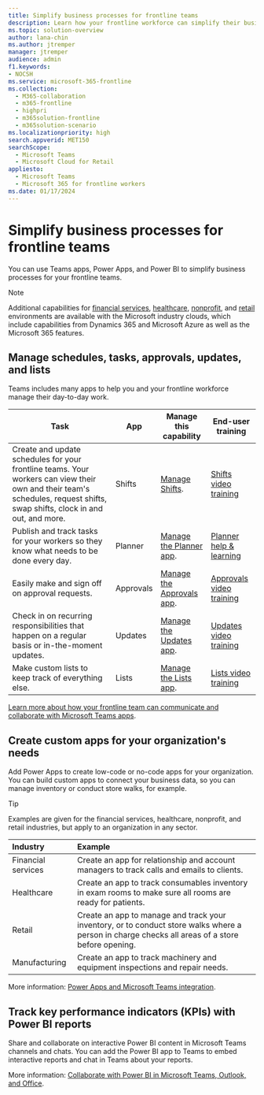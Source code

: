 ```yaml
---
title: Simplify business processes for frontline teams
description: Learn how your frontline workforce can simplify their business processes with Microsoft Teams.
ms.topic: solution-overview
author: lana-chin
ms.author: jtremper
manager: jtremper
audience: admin
f1.keywords:
- NOCSH
ms.service: microsoft-365-frontline
ms.collection: 
  - M365-collaboration
  - m365-frontline
  - highpri
  - m365solution-frontline
  - m365solution-scenario
ms.localizationpriority: high
search.appverid: MET150
searchScope:
  - Microsoft Teams
  - Microsoft Cloud for Retail
appliesto: 
  - Microsoft Teams
  - Microsoft 365 for frontline workers
ms.date: 01/17/2024
---
```


# Simplify business processes for frontline teams

You can use Teams apps, Power Apps, and Power BI to simplify business processes for your frontline teams.

<!-- > [!VIDEO https://learn-video.azurefd.net/vod/player?id=229ffc24-44f6-4bfd-bac2-f1ac0df88dec]-->

> [!NOTE]
> Additional capabilities for [financial services](/industry/financial-services), [healthcare](/industry/healthcare), [nonprofit](/industry/nonprofit), and [retail](/industry/retail) environments are available with the Microsoft industry clouds, which include capabilities from Dynamics 365 and Microsoft Azure as well as the Microsoft 365 features.

## Manage schedules, tasks, approvals, updates, and lists

Teams includes many apps to help you and your frontline workforce manage their day-to-day work.

|Task |App |Manage this capability |End-user training |
|-----|------------|-----------------------|------------------|
|Create and update schedules for your frontline teams. Your workers can view their own and their team's schedules, request shifts, swap shifts, clock in and out, and more. |Shifts |[Manage Shifts](shifts-for-teams-landing-page.md). |[Shifts video training](https://support.microsoft.com/office/what-is-shifts-f8efe6e4-ddb3-4d23-b81b-bb812296b821) |
|Publish and track tasks for your workers so they know what needs to be done every day. |Planner |[Manage the Planner app](/microsoftteams/manage-planner-app?bc=/microsoft-365/frontline/breadcrumb/toc.json&toc=/microsoft-365/frontline/toc.json). |[Planner help & learning](https://support.microsoft.com/office/getting-started-with-planner-in-teams-7a5e58f1-2cee-41b0-a41d-55d512c4a59c)|
|Easily make and sign off on approval requests. |Approvals | [Manage the Approvals app](/microsoftteams/approval-admin?bc=/microsoft-365/frontline/breadcrumb/toc.json&toc=/microsoft-365/frontline/toc.json). |[Approvals video training](https://support.microsoft.com/office/what-is-approvals-a9a01c95-e0bf-4d20-9ada-f7be3fc283d3?wt.mc_id=otc_microsoft_teams) |
|Check in on recurring responsibilities that happen on a regular basis or in-the-moment updates. |Updates | [Manage the Updates app](/microsoftteams/manage-updates-app?bc=/microsoft-365/frontline/breadcrumb/toc.json&toc=/microsoft-365/frontline/toc.json). | [Updates video training](https://support.microsoft.com/office/get-started-in-updates-c03a079e-e660-42dc-817b-ca4cfd602e5a) |
|Make custom lists to keep track of everything else. |Lists |[Manage the Lists app](/microsoftteams/manage-lists-app?bc=/microsoft-365/frontline/breadcrumb/toc.json&toc=/microsoft-365/frontline/toc.json). |[Lists video training](https://support.microsoft.com/office/create-a-list-from-the-lists-app-b5e0b7f8-136f-425f-a108-699586f8e8bd) |

[Learn more about how your frontline team can communicate and collaborate with Microsoft Teams apps](flw-team-collaboration.md#apps-in-teams).

## Create custom apps for your organization's needs

Add Power Apps to create low-code or no-code apps for your organization. You can build custom apps to connect your business data, so you can manage inventory or conduct store walks, for example.

> [!TIP]
> Examples are given for the financial services, healthcare, nonprofit, and retail industries, but apply to an organization in any sector.

|Industry |Example |
|:--------|:-------|
|Financial services |Create an app for relationship and account managers to track calls and emails to clients. |
|Healthcare |Create an app to track consumables inventory in exam rooms to make sure all rooms are ready for patients. |
|Retail | Create an app to manage and track your inventory, or to conduct store walks where a person in charge checks all areas of a store before opening. |
|Manufacturing |Create an app to track machinery and equipment inspections and repair needs. |

More information: [Power Apps and Microsoft Teams integration](/powerapps/teams/overview).

## Track key performance indicators (KPIs) with Power BI reports

Share and collaborate on interactive Power BI content in Microsoft Teams channels and chats. You can add the Power BI app to Teams to embed interactive reports and chat in Teams about your reports.

More information: [Collaborate with Power BI in Microsoft Teams, Outlook, and Office](/power-bi/collaborate-share/service-collaborate-microsoft-teams).
